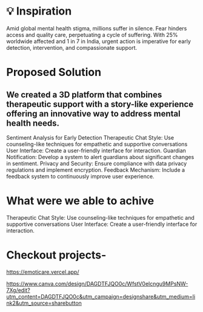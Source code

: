 # 💡 Inspiration
Amid global mental health stigma, millions suffer in silence. Fear hinders access and quality care, perpetuating a cycle of suffering. With 25% worldwide affected and 1 in 7 in India, urgent action is imperative for early detection, intervention, and compassionate support.

# Proposed Solution
## We created a 3D platform that combines therapeutic support with a story-like experience offering an innovative way to address mental health needs.
Sentiment Analysis for Early Detection
Therapeutic Chat Style: Use counseling-like techniques for empathetic and supportive conversations
User Interface: Create a user-friendly interface for interaction.
Guardian Notification: Develop a system to alert guardians about significant changes in sentiment.
Privacy and Security: Ensure compliance with data privacy regulations and implement encryption.
Feedback Mechanism: Include a feedback system to continuously improve user experience.


# What were we able to achive
Therapeutic Chat Style: Use counseling-like techniques for empathetic and supportive conversations
User Interface: Create a user-friendly interface for interaction.

# Checkout projects-
https://emoticare.vercel.app/

https://www.canva.com/design/DAGDTFJQO0c/WfstV0elcngu9MPsNW-7Xg/edit?utm_content=DAGDTFJQO0c&utm_campaign=designshare&utm_medium=link2&utm_source=sharebutton


